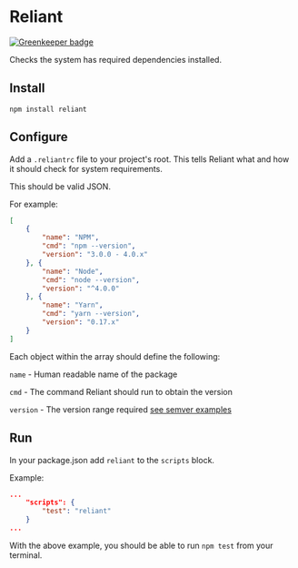 # Reliant

[![Greenkeeper badge](https://badges.greenkeeper.io/simmo/reliant.svg)](https://greenkeeper.io/)

Checks the system has required dependencies installed.

## Install

`npm install reliant`

## Configure

Add a `.reliantrc` file to your project's root. This tells Reliant what and how it should check for system requirements.

This should be valid JSON.

For example:

```json
[
    {
        "name": "NPM",
        "cmd": "npm --version",
        "version": "3.0.0 - 4.0.x"
    }, {
        "name": "Node",
        "cmd": "node --version",
        "version": "^4.0.0"
    }, {
        "name": "Yarn",
        "cmd": "yarn --version",
        "version": "0.17.x"
    }
]
```

Each object within the array should define the following:

`name` - Human readable name of the package

`cmd` - The command Reliant should run to obtain the version

`version` - The version range required [see semver examples](https://semver.npmjs.com/)

## Run

In your package.json add `reliant` to the `scripts` block.

Example:

```json
...
    "scripts": {
        "test": "reliant"
    }
...
```

With the above example, you should be able to run `npm test` from your terminal.
